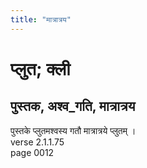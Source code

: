 ```yaml
---
title: "मात्रात्रय"
---
```


# प्लुत; क्ली
## पुस्तक, अश्व_गति, मात्रात्रय
पुस्तके प्लुतमश्वस्य गतौ मात्रात्रये प्लुतम् ।<br />verse 2.1.1.75<br />page 0012

